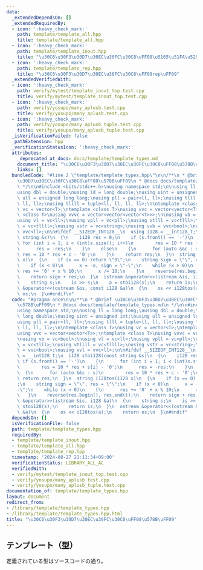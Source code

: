 ```yaml
---
data:
  _extendedDependsOn: []
  _extendedRequiredBy:
  - icon: ':heavy_check_mark:'
    path: template/template_all.hpp
    title: template/template_all.hpp
  - icon: ':heavy_check_mark:'
    path: template/template_inout.hpp
    title: "\u30C6\u30F3\u30D7\u30EC\u30FC\u30C8\uFF08\u5165\u51FA\u529B\uFF09"
  - icon: ':heavy_check_mark:'
    path: template/template_rep.hpp
    title: "\u30C6\u30F3\u30D7\u30EC\u30FC\u30C8\uFF08rep\uFF09"
  _extendedVerifiedWith:
  - icon: ':heavy_check_mark:'
    path: verify/mytest/template_inout_top.test.cpp
    title: verify/mytest/template_inout_top.test.cpp
  - icon: ':heavy_check_mark:'
    path: verify/yosupo/many_aplusb.test.cpp
    title: verify/yosupo/many_aplusb.test.cpp
  - icon: ':heavy_check_mark:'
    path: verify/yosupo/many_aplusb_tuple.test.cpp
    title: verify/yosupo/many_aplusb_tuple.test.cpp
  _isVerificationFailed: false
  _pathExtension: hpp
  _verificationStatusIcon: ':heavy_check_mark:'
  attributes:
    _deprecated_at_docs: docs/template/template_types.md
    document_title: "\u30C6\u30F3\u30D7\u30EC\u30FC\u30C8\uFF08\u578B\uFF09"
    links: []
  bundledCode: "#line 2 \"template/template_types.hpp\"\n\n/**\n * @brief \u30C6\u30F3\
    \u30D7\u30EC\u30FC\u30C8\uFF08\u578B\uFF09\n * @docs docs/template/template_types.md\n\
    \ */\n\n#include <bits/stdc++.h>\nusing namespace std;\n\nusing ll = long long;\n\
    using dbl = double;\nusing ld = long double;\nusing uint = unsigned int;\nusing\
    \ ull = unsigned long long;\nusing pll = pair<ll, ll>;\nusing tlll = tuple<ll,\
    \ ll, ll>;\nusing tllll = tuple<ll, ll, ll, ll>;\n\ntemplate <class T>\nusing\
    \ vc = vector<T>;\ntemplate <class T>\nusing vvc = vector<vector<T>>;\ntemplate\
    \ <class T>\nusing vvvc = vector<vector<vector<T>>>;\n\nusing vb = vc<bool>;\n\
    using vl = vc<ll>;\nusing vpll = vc<pll>;\nusing vtlll = vc<tlll>;\nusing vtllll\
    \ = vc<tllll>;\nusing vstr = vc<string>;\nusing vvb = vvc<bool>;\nusing vvl =\
    \ vvc<ll>;\n\n#ifdef __SIZEOF_INT128__\n  using i128 = __int128_t;\n  i128 stoi128(const\
    \ string &s)\n  {\n    i128 res = 0;\n    if (s.front() == '-')\n    {\n     \
    \ for (int i = 1; i < (int)s.size(); i++)\n        res = 10 * res + s[i] - '0';\n\
    \      res = -res;\n    }\n    else\n    {\n      for (auto &&c : s)\n       \
    \ res = 10 * res + c - '0';\n    }\n    return res;\n  }\n  string i128tos(i128\
    \ x)\n  {\n    if (x == 0) return \"0\";\n    string sign = \"\", res = \"\";\n\
    \    if (x < 0)\n      x = -x, sign = \"-\";\n    while (x > 0)\n    {\n     \
    \ res += '0' + x % 10;\n      x /= 10;\n    }\n    reverse(res.begin(), res.end());\n\
    \    return sign + res;\n  }\n  istream &operator>>(istream &is, i128 &a)\n  {\n\
    \    string s;\n    is >> s;\n    a = stoi128(s);\n    return is;\n  }\n  ostream\
    \ &operator<<(ostream &os, const i128 &a)\n  {\n    os << i128tos(a);\n    return\
    \ os;\n  }\n#endif\n"
  code: "#pragma once\n\n/**\n * @brief \u30C6\u30F3\u30D7\u30EC\u30FC\u30C8\uFF08\
    \u578B\uFF09\n * @docs docs/template/template_types.md\n */\n\n#include <bits/stdc++.h>\n\
    using namespace std;\n\nusing ll = long long;\nusing dbl = double;\nusing ld =\
    \ long double;\nusing uint = unsigned int;\nusing ull = unsigned long long;\n\
    using pll = pair<ll, ll>;\nusing tlll = tuple<ll, ll, ll>;\nusing tllll = tuple<ll,\
    \ ll, ll, ll>;\n\ntemplate <class T>\nusing vc = vector<T>;\ntemplate <class T>\n\
    using vvc = vector<vector<T>>;\ntemplate <class T>\nusing vvvc = vector<vector<vector<T>>>;\n\
    \nusing vb = vc<bool>;\nusing vl = vc<ll>;\nusing vpll = vc<pll>;\nusing vtlll\
    \ = vc<tlll>;\nusing vtllll = vc<tllll>;\nusing vstr = vc<string>;\nusing vvb\
    \ = vvc<bool>;\nusing vvl = vvc<ll>;\n\n#ifdef __SIZEOF_INT128__\n  using i128\
    \ = __int128_t;\n  i128 stoi128(const string &s)\n  {\n    i128 res = 0;\n   \
    \ if (s.front() == '-')\n    {\n      for (int i = 1; i < (int)s.size(); i++)\n\
    \        res = 10 * res + s[i] - '0';\n      res = -res;\n    }\n    else\n  \
    \  {\n      for (auto &&c : s)\n        res = 10 * res + c - '0';\n    }\n   \
    \ return res;\n  }\n  string i128tos(i128 x)\n  {\n    if (x == 0) return \"0\"\
    ;\n    string sign = \"\", res = \"\";\n    if (x < 0)\n      x = -x, sign = \"\
    -\";\n    while (x > 0)\n    {\n      res += '0' + x % 10;\n      x /= 10;\n \
    \   }\n    reverse(res.begin(), res.end());\n    return sign + res;\n  }\n  istream\
    \ &operator>>(istream &is, i128 &a)\n  {\n    string s;\n    is >> s;\n    a =\
    \ stoi128(s);\n    return is;\n  }\n  ostream &operator<<(ostream &os, const i128\
    \ &a)\n  {\n    os << i128tos(a);\n    return os;\n  }\n#endif"
  dependsOn: []
  isVerificationFile: false
  path: template/template_types.hpp
  requiredBy:
  - template/template_inout.hpp
  - template/template_all.hpp
  - template/template_rep.hpp
  timestamp: '2024-08-27 21:11:34+09:00'
  verificationStatus: LIBRARY_ALL_AC
  verifiedWith:
  - verify/mytest/template_inout_top.test.cpp
  - verify/yosupo/many_aplusb.test.cpp
  - verify/yosupo/many_aplusb_tuple.test.cpp
documentation_of: template/template_types.hpp
layout: document
redirect_from:
- /library/template/template_types.hpp
- /library/template/template_types.hpp.html
title: "\u30C6\u30F3\u30D7\u30EC\u30FC\u30C8\uFF08\u578B\uFF09"
---
```

## テンプレート（型）

定義されている型はソースコードの通り。